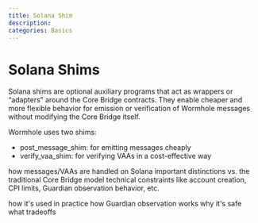 ```yaml
---
title: Solana Shim
description:
categories: Basics
---
```


# Solana Shims

Solana shims are optional auxiliary programs that act as wrappers or “adapters” around the Core Bridge contracts. They enable cheaper and more flexible behavior for emission or verification of Wormhole messages without modifying the Core Bridge itself.

Wormhole uses two shims:

- post_message_shim: for emitting messages cheaply
- verify_vaa_shim: for verifying VAAs in a cost-effective way

how messages/VAAs are handled on Solana
important distinctions vs. the traditional Core Bridge model
technical constraints like account creation, CPI limits, Guardian observation behavior, etc.

how it's used in practice
how Guardian observation works
why it's safe
what tradeoffs